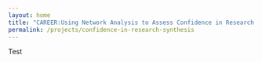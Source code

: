 ```yaml
---
layout: home
title: "CAREER:Using Network Analysis to Assess Confidence in Research Synthesis"
permalink: /projects/confidence-in-research-synthesis
---
```


Test